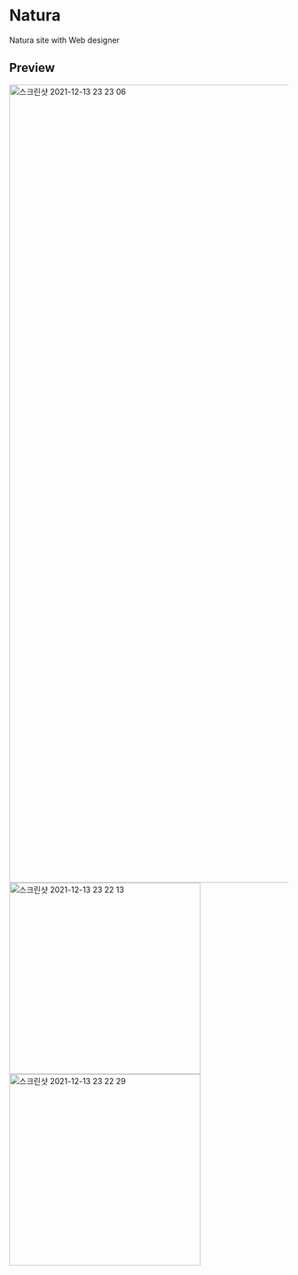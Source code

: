 # Natura
Natura site with Web designer


## Preview
<img width="1438" alt="스크린샷 2021-12-13 23 23 06" src="https://user-images.githubusercontent.com/75884943/145829721-61316bae-c49a-4b71-a2c5-aca7d985e902.png">
<img width="345" alt="스크린샷 2021-12-13 23 22 13" src="https://user-images.githubusercontent.com/75884943/145829616-30b0e7b8-a2f3-4cbc-8511-220c0e9edd22.png"><img width="345" alt="스크린샷 2021-12-13 23 22 29" src="https://user-images.githubusercontent.com/75884943/145829736-888e1696-17f3-429f-a5c7-8bad07fb0b79.png">
